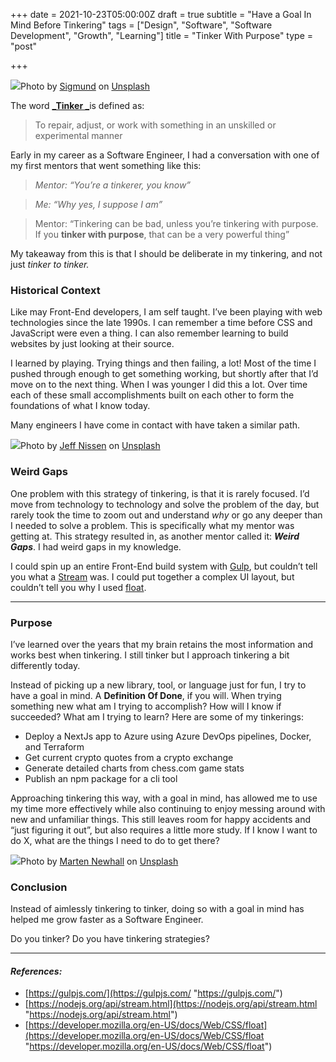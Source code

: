 +++
date = 2021-10-23T05:00:00Z
draft = true
subtitle = "Have a Goal In Mind Before Tinkering"
tags = ["Design", "Software", "Software Development", "Growth", "Learning"]
title = "Tinker With Purpose"
type = "post"

+++

![](https://cdn-images-1.medium.com/max/1600/0*wdcsnw1oO49Hle9f)Photo by [Sigmund](https://unsplash.com/@sigmund?utm_source=medium&utm_medium=referral) on [Unsplash](https://unsplash.com?utm_source=medium&utm_medium=referral)

The word [**_Tinker _**](https://www.merriam-webster.com/dictionary/tinker)is defined as:

> To repair, adjust, or work with something in an unskilled or experimental manner

Early in my career as a Software Engineer, I had a conversation with one of my first mentors that went something like this:

> _Mentor: “You’re a tinkerer, you know”_

> _Me: “Why yes, I suppose I am”_

> Mentor: “Tinkering can be bad, unless you’re tinkering with purpose. If you **tinker with purpose**, that can be a very powerful thing”

My takeaway from this is that I should be deliberate in my tinkering, and not just _tinker to tinker._

### **Historical Context**

Like may Front-End developers, I am self taught. I’ve been playing with web technologies since the late 1990s. I can remember a time before CSS and JavaScript were even a thing. I can also remember learning to build websites by just looking at their source.

I learned by playing. Trying things and then failing, a lot! Most of the time I pushed through enough to get something working, but shortly after that I’d move on to the next thing. When I was younger I did this a lot. Over time each of these small accomplishments built on each other to form the foundations of what I know today.

Many engineers I have come in contact with have taken a similar path.

![](https://cdn-images-1.medium.com/max/1600/0*E6Aan9kGdyYI6mNn)Photo by [Jeff Nissen](https://unsplash.com/@jeffnissen?utm_source=medium&utm_medium=referral) on [Unsplash](https://unsplash.com?utm_source=medium&utm_medium=referral)

### **Weird Gaps**

One problem with this strategy of tinkering, is that it is rarely focused. I’d move from technology to technology and solve the problem of the day, but rarely took the time to zoom out and understand _why_ or go any deeper than I needed to solve a problem. This is specifically what my mentor was getting at. This strategy resulted in, as another mentor called it: **_Weird Gaps_**. I had weird gaps in my knowledge.

I could spin up an entire Front-End build system with [Gulp](https://gulpjs.com/), but couldn’t tell you what a [Stream](https://nodejs.org/api/stream.html) was. I could put together a complex UI layout, but couldn’t tell you why I used [float](https://developer.mozilla.org/en-US/docs/Web/CSS/float).

***

### Purpose

I’ve learned over the years that my brain retains the most information and works best when tinkering. I still tinker but I approach tinkering a bit differently today.

Instead of picking up a new library, tool, or language just for fun, I try to have a goal in mind. A **Definition Of Done**, if you will. When trying something new what am I trying to accomplish? How will I know if succeeded? What am I trying to learn? Here are some of my tinkerings:

* Deploy a NextJs app to Azure using Azure DevOps pipelines, Docker, and Terraform
* Get current crypto quotes from a crypto exchange
* Generate detailed charts from chess.com game stats
* Publish an npm package for a cli tool

Approaching tinkering this way, with a goal in mind, has allowed me to use my time more effectively while also continuing to enjoy messing around with new and unfamiliar things. This still leaves room for happy accidents and “just figuring it out”, but also requires a little more study. If I know I want to do X, what are the things I need to do to get there?

![](https://cdn-images-1.medium.com/max/1600/0*IgdUhZF3NQHsTF8A)Photo by [Marten Newhall](https://unsplash.com/@laughayette?utm_source=medium&utm_medium=referral) on [Unsplash](https://unsplash.com?utm_source=medium&utm_medium=referral)

### Conclusion

Instead of aimlessly tinkering to tinker, doing so with a goal in mind has helped me grow faster as a Software Engineer.

Do you tinker? Do you have tinkering strategies?

***

#### _References:_

* [https://gulpjs.com/](https://gulpjs.com/ "https://gulpjs.com/")
* [https://nodejs.org/api/stream.html](https://nodejs.org/api/stream.html "https://nodejs.org/api/stream.html")
* [https://developer.mozilla.org/en-US/docs/Web/CSS/float](https://developer.mozilla.org/en-US/docs/Web/CSS/float "https://developer.mozilla.org/en-US/docs/Web/CSS/float")